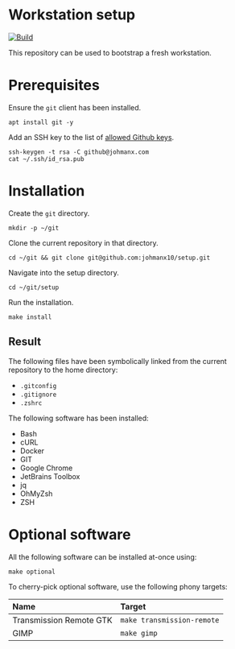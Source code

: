# Workstation setup

[![Build](https://github.com/johmanx10/setup/workflows/Build/badge.svg)](https://github.com/johmanx10/setup/actions?query=workflow%3ABuild)

This repository can be used to bootstrap a fresh workstation.

# Prerequisites

Ensure the `git` client has been installed.

```
apt install git -y
```

Add an SSH key to the list of
[allowed Github keys](https://github.com/settings/keys).

```
ssh-keygen -t rsa -C github@johmanx.com
cat ~/.ssh/id_rsa.pub
```

# Installation

Create the `git` directory.

```
mkdir -p ~/git
```

Clone the current repository in that directory.

```
cd ~/git && git clone git@github.com:johmanx10/setup.git
```

Navigate into the setup directory.

```
cd ~/git/setup
```

Run the installation.

```
make install
```

## Result

The following files have been symbolically linked from the current repository to
the home directory:

- `.gitconfig`
- `.gitignore`
- `.zshrc`

The following software has been installed:

- Bash
- cURL
- Docker
- GIT
- Google Chrome
- JetBrains Toolbox
- jq
- OhMyZsh
- ZSH

# Optional software

All the following software can be installed at-once using:

```
make optional
```

To cherry-pick optional software, use the following phony targets:

| Name                    | Target |
|:------------------------|:-------|
| Transmission Remote GTK | `make transmission-remote` |
| GIMP                    | `make gimp` |